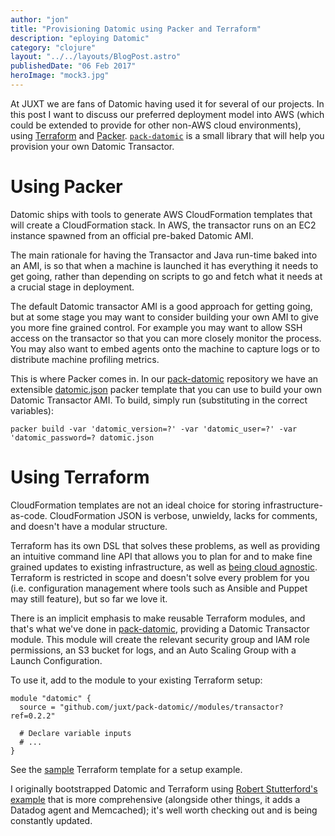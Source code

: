 ```yaml
---
author: "jon"
title: "Provisioning Datomic using Packer and Terraform"
description: "eploying Datomic"
category: "clojure"
layout: "../../layouts/BlogPost.astro"
publishedDate: "06 Feb 2017"
heroImage: "mock3.jpg"
---
```


At JUXT we are fans of Datomic having used it for several of our
projects. In this post I want to discuss our preferred deployment model
into AWS (which could be extended to provide for other non-AWS cloud
environments), using [Terraform](https://www.terraform.io/) and
[Packer](https://www.packer.io/).
[`pack-datomic`](https://github.com/juxt/pack-datomic) is a small
library that will help you provision your own Datomic Transactor.

# Using Packer

Datomic ships with tools to generate AWS CloudFormation templates that
will create a CloudFormation stack. In AWS, the transactor runs on an
EC2 instance spawned from an official pre-baked Datomic AMI.

The main rationale for having the Transactor and Java run-time baked
into an AMI, is so that when a machine is launched it has everything it
needs to get going, rather than depending on scripts to go and fetch
what it needs at a crucial stage in deployment.

The default Datomic transactor AMI is a good approach for getting going,
but at some stage you may want to consider building your own AMI to give
you more fine grained control. For example you may want to allow SSH
access on the transactor so that you can more closely monitor the
process. You may also want to embed agents onto the machine to capture
logs or to distribute machine profiling metrics.

This is where Packer comes in. In our
[pack-datomic](https://github.com/juxt/pack-datomic) repository we have
an extensible
[datomic.json](https://github.com/juxt/pack-datomic/blob/master/datomic.json)
packer template that you can use to build your own Datomic Transactor
AMI. To build, simply run (substituting in the correct variables):

    packer build -var 'datomic_version=?' -var 'datomic_user=?' -var 'datomic_password=? datomic.json

# Using Terraform

CloudFormation templates are not an ideal choice for storing
infrastructure-as-code. CloudFormation JSON is verbose, unwieldy, lacks
for comments, and doesn't have a modular structure.

Terraform has its own DSL that solves these problems, as well as
providing an intuitive command line API that allows you to plan for and
to make fine grained updates to existing infrastructure, as well as
[being cloud
agnostic](https://www.terraform.io/intro/vs/cloudformation.html).
Terraform is restricted in scope and doesn't solve every problem for you
(i.e. configuration management where tools such as Ansible and Puppet
may still feature), but so far we love it.

There is an implicit emphasis to make reusable Terraform modules, and
that's what we've done in
[pack-datomic](https://github.com/juxt/pack-datomic), providing a
Datomic Transactor module. This module will create the relevant security
group and IAM role permissions, an S3 bucket for logs, and an Auto
Scaling Group with a Launch Configuration.

To use it, add to the module to your existing Terraform setup:

    module "datomic" {
      source = "github.com/juxt/pack-datomic//modules/transactor?ref=0.2.2"

      # Declare variable inputs
      # ...
    }

See the
[sample](https://github.com/juxt/pack-datomic/blob/master/sample.tf)
Terraform template for a setup example.

I originally bootstrapped Datomic and Terraform using [Robert
Stutterford's
example](https://libraries.io/github/robert-stuttaford/terraform-example)
that is more comprehensive (alongside other things, it adds a Datadog
agent and Memcached); it's well worth checking out and is being
constantly updated.
